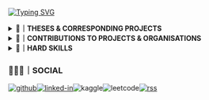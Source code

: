 [![Typing SVG](https://readme-typing-svg.herokuapp.com?font=Cinzel&weight=500&size=52&duration=2000&pause=1000&color=F7F7F7&background=5835CC&center=true&multiline=true&repeat=false&width=845&height=75&lines=D.A.PELASGUS+%F0%9F%A7%BF+TECHNOCRAT)](https://pelasgus.xyz)
<!--THESES & CORRESPONDING PROJECTS-->
<details><summary><b>📝｜THESES & CORRESPONDING PROJECTS</b></summary>

</details>

<!--CONTRIBUTIONS-->
<details><summary><b>💼｜CONTRIBUTIONS TO PROJECTS & ORGANISATIONS</b></summary>
<details><summary><b>🏢｜PROJECTS & ORGANISATIONS</b></summary>  

<!-- Contributed Repos Start -->
<!-- Contributed Repos Start -->
- [ChimeraOS/chimera](https://github.com/ChimeraOS/chimera) (Owner: ChimeraOS)
- [ChimeraOS/chimeraos](https://github.com/ChimeraOS/chimeraos) (Owner: ChimeraOS)
- [ValveSoftware/Proton](https://github.com/ValveSoftware/Proton) (Owner: ValveSoftware)
- [leptos-rs/leptos](https://github.com/leptos-rs/leptos) (Owner: leptos-rs)
- [librephoenix/nixos-config](https://github.com/librephoenix/nixos-config) (Owner: librephoenix)
- [pelasgus/pelasgus](https://github.com/pelasgus/pelasgus) (Owner: pelasgus)
- [pelasgus/setup_nu](https://github.com/pelasgus/setup_nu) (Owner: pelasgus)
- [pelasgus/xilinx](https://github.com/pelasgus/xilinx) (Owner: pelasgus)
- [pelasgus/youtube-tv](https://github.com/pelasgus/youtube-tv) (Owner: pelasgus)
- [rust-lang/rust](https://github.com/rust-lang/rust) (Owner: rust-lang)
- [rvaiya/keyd](https://github.com/rvaiya/keyd) (Owner: rvaiya)
- [tauri-apps/cargo-mobile2](https://github.com/tauri-apps/cargo-mobile2) (Owner: tauri-apps)
- [tauri-apps/create-tauri-app](https://github.com/tauri-apps/create-tauri-app) (Owner: tauri-apps)
- [tauri-apps/plugins-workspace](https://github.com/tauri-apps/plugins-workspace) (Owner: tauri-apps)
- [tauri-apps/tauri](https://github.com/tauri-apps/tauri) (Owner: tauri-apps)
- [tauri-apps/wry](https://github.com/tauri-apps/wry) (Owner: tauri-apps)
<!-- Contributed Repos Start -->
<!-- Contributed Repos Start -->
- [ChimeraOS/chimera](https://github.com/ChimeraOS/chimera) (Owner: ChimeraOS)
- [ChimeraOS/chimeraos](https://github.com/ChimeraOS/chimeraos) (Owner: ChimeraOS)
- [ValveSoftware/Proton](https://github.com/ValveSoftware/Proton) (Owner: ValveSoftware)
- [leptos-rs/leptos](https://github.com/leptos-rs/leptos) (Owner: leptos-rs)
- [librephoenix/nixos-config](https://github.com/librephoenix/nixos-config) (Owner: librephoenix)
- [pelasgus/pelasgus](https://github.com/pelasgus/pelasgus) (Owner: pelasgus)
- [pelasgus/setup_nu](https://github.com/pelasgus/setup_nu) (Owner: pelasgus)
- [pelasgus/xilinx](https://github.com/pelasgus/xilinx) (Owner: pelasgus)
- [pelasgus/youtube-tv](https://github.com/pelasgus/youtube-tv) (Owner: pelasgus)
- [rust-lang/rust](https://github.com/rust-lang/rust) (Owner: rust-lang)
- [rvaiya/keyd](https://github.com/rvaiya/keyd) (Owner: rvaiya)
- [tauri-apps/cargo-mobile2](https://github.com/tauri-apps/cargo-mobile2) (Owner: tauri-apps)
- [tauri-apps/create-tauri-app](https://github.com/tauri-apps/create-tauri-app) (Owner: tauri-apps)
- [tauri-apps/plugins-workspace](https://github.com/tauri-apps/plugins-workspace) (Owner: tauri-apps)
- [tauri-apps/tauri](https://github.com/tauri-apps/tauri) (Owner: tauri-apps)
- [tauri-apps/wry](https://github.com/tauri-apps/wry) (Owner: tauri-apps)
<!-- Contributed Repos End -->

</details>

<details><summary><b>💼｜MERGED COMMITS</b></summary>
<details><summary><b>💼｜THIRD PARTY COMMITS</b></summary>  

Contributions to projects that I am not the creator of:
<!-- Third-Party Commits Start -->
<!-- Third-Party Commits Start -->
- [tauri-apps/wry](https://github.com/tauri-apps/wry/pull/1378): docs: shells for declarative package managers (guix and nix)
- [ChimeraOS/chimera](https://github.com/ChimeraOS/chimera/pull/317): Dependabot
- [ChimeraOS/chimeraos](https://github.com/ChimeraOS/chimeraos/pull/1027): Dependabot
- [ChimeraOS/chimeraos](https://github.com/ChimeraOS/chimeraos/pull/1023): Update README.md
- [ChimeraOS/chimeraos](https://github.com/ChimeraOS/chimeraos/pull/723): Fix Emoji Dispaly Error
<!-- Third-Party Commits Start -->
<!-- Third-Party Commits Start -->
- [tauri-apps/wry](https://github.com/tauri-apps/wry/pull/1378): docs: shells for declarative package managers (guix and nix)
- [ChimeraOS/chimera](https://github.com/ChimeraOS/chimera/pull/317): Dependabot
- [ChimeraOS/chimeraos](https://github.com/ChimeraOS/chimeraos/pull/1027): Dependabot
- [ChimeraOS/chimeraos](https://github.com/ChimeraOS/chimeraos/pull/1023): Update README.md
- [ChimeraOS/chimeraos](https://github.com/ChimeraOS/chimeraos/pull/723): Fix Emoji Dispaly Error
<!-- Third-Party Commits End -->
</details>
<details><summary><b>💼｜FIRST PARTY COMMITS</b></summary>  

Contributions to projects that I am the creator of:
<!-- First-Party Commits Start -->
<!-- First-Party Commits Start -->
- [pelasgus/pelasgus](https://github.com/pelasgus/pelasgus/pull/9): Actions/readme contributions
- [pelasgus/pelasgus](https://github.com/pelasgus/pelasgus/pull/8): Dependabot
- [pelasgus/youtube-tv](https://github.com/pelasgus/youtube-tv/pull/10): Pelasgus/project restructuring
- [pelasgus/setup_nu](https://github.com/pelasgus/setup_nu/pull/3): LICENSE
- [pelasgus/pelasgus](https://github.com/pelasgus/pelasgus/pull/7): Pelasgus patch 1
- [pelasgus/pelasgus](https://github.com/pelasgus/pelasgus/pull/6): Update README.md
- [pelasgus/pelasgus](https://github.com/pelasgus/pelasgus/pull/5): Update and rename README.org to README.md
- [pelasgus/xilinx](https://github.com/pelasgus/xilinx/pull/1): Update test_install.yml
- [pelasgus/pelasgus](https://github.com/pelasgus/pelasgus/pull/4): Optimising for load times
- [pelasgus/pelasgus](https://github.com/pelasgus/pelasgus/pull/3): Optimising readme.md
- [pelasgus/pelasgus](https://github.com/pelasgus/pelasgus/pull/2): Update README.md
- [pelasgus/pelasgus](https://github.com/pelasgus/pelasgus/pull/1): licensing the project
- [pelasgus/youtube-tv](https://github.com/pelasgus/youtube-tv/pull/9): fix: window size aspect ratio
- [pelasgus/twitch-tv](https://github.com/pelasgus/twitch-tv/pull/1): licensing the project
- [pelasgus/youtube-tv](https://github.com/pelasgus/youtube-tv/pull/4): licencing the project
<!-- First-Party Commits Start -->
<!-- First-Party Commits Start -->
- [pelasgus/pelasgus](https://github.com/pelasgus/pelasgus/pull/9): Actions/readme contributions
- [pelasgus/pelasgus](https://github.com/pelasgus/pelasgus/pull/8): Dependabot
- [pelasgus/youtube-tv](https://github.com/pelasgus/youtube-tv/pull/10): Pelasgus/project restructuring
- [pelasgus/setup_nu](https://github.com/pelasgus/setup_nu/pull/3): LICENSE
- [pelasgus/pelasgus](https://github.com/pelasgus/pelasgus/pull/7): Pelasgus patch 1
- [pelasgus/pelasgus](https://github.com/pelasgus/pelasgus/pull/6): Update README.md
- [pelasgus/pelasgus](https://github.com/pelasgus/pelasgus/pull/5): Update and rename README.org to README.md
- [pelasgus/xilinx](https://github.com/pelasgus/xilinx/pull/1): Update test_install.yml
- [pelasgus/pelasgus](https://github.com/pelasgus/pelasgus/pull/4): Optimising for load times
- [pelasgus/pelasgus](https://github.com/pelasgus/pelasgus/pull/3): Optimising readme.md
- [pelasgus/pelasgus](https://github.com/pelasgus/pelasgus/pull/2): Update README.md
- [pelasgus/pelasgus](https://github.com/pelasgus/pelasgus/pull/1): licensing the project
- [pelasgus/youtube-tv](https://github.com/pelasgus/youtube-tv/pull/9): fix: window size aspect ratio
- [pelasgus/twitch-tv](https://github.com/pelasgus/twitch-tv/pull/1): licensing the project
- [pelasgus/youtube-tv](https://github.com/pelasgus/youtube-tv/pull/4): licencing the project
<!-- First-Party Commits End -->
</details>

</details>
</details>
<details><summary><b>🧰｜HARD SKILLS</b></summary>

The following technological fields, ideas, principles, tools and frameworks constitute the entirety of my professional experience and expertise, culminating in my current comprehensive stack.
<!--CURRENT STACK-->
<details><summary><b>📚｜CURRENT STACK</b></summary>

[![Top Langs](https://github-readme-stats.vercel.app/api/top-langs/?username=pelasgus&bg_color=00000000&hide_border=true&icon_color=&text_color=&hide_title=true&hide_rank=true&layout=compact&size_weight=0.5&count_weight=0.5)](https://github.com/pelasgus?tab=repositories)

[![rust](https://img.shields.io/badge/Rust-%235835CC?style=for-the-badge&logo=rust&logoColor=white)](https://www.rust-lang.org/)[![tailwind-css](https://img.shields.io/badge/Tailwind_CSS-%235835CC?style=for-the-badge&logo=tailwind-css&logoColor=white)](https://tailwindcss.com/)![scheme](https://img.shields.io/badge/Scheme-%235835CC?style=for-the-badge&logo=scheme&logoColor=white)![latex](https://img.shields.io/badge/Latex-%235835CC?style=for-the-badge&logo=latex&logoColor=white)![lua](https://img.shields.io/badge/Lua-%235835CC?style=for-the-badge&logo=lua&logoColor=white)![nushell](https://img.shields.io/badge/nushell-%235835CC?style=for-the-badge&logo=nushell&logoColor=white)![org-mode](https://img.shields.io/badge/org-%235835CC?style=for-the-badge&logo=org&logoColor=white)

![Git](https://img.shields.io/badge/git-%235835CC.svg?style=for-the-badge&logo=git&logoColor=white)![kubernetes](https://img.shields.io/badge/kubernetes-%235835CC.svg?style=for-the-badge&logo=kubernetes&logoColor=white)[![terraform](https://img.shields.io/badge/terraform-%235835CC.svg?style=for-the-badge&logo=terraform&logoColor=white)](https://www.terraform.io/)[![helm](https://img.shields.io/badge/helm%20-%235835CC.svg?style=for-the-badge&logo=helm&logoColor=white)](https://helm.sh/)[![SurrealDB](https://img.shields.io/badge/surrealdb-%235835CC.svg?style=for-the-badge&logo=surrealdb&logoColor=white)](https://surrealdb.com/)[![Guix](https://img.shields.io/badge/guix%20-%235835CC.svg?style=for-the-badge&logo=guix&logoColor=white)](https://guix.gnu.org/)![helix](https://img.shields.io/badge/helix-%235835CC?style=for-the-badge&logo=helix&logoColor=white)


</details>

<!--LANGUAGES-->
<details><summary><b>🌍｜LANGUAGES</b></summary>

![C](https://img.shields.io/badge/C%20-%235835CC.svg?style=for-the-badge&logo=c&logoColor=white)![C++](https://img.shields.io/badge/C++%20-%235835CC.svg?style=for-the-badge&logo=c%2B%2B&logoColor=white)![go](https://img.shields.io/badge/Go-%235835CC?style=for-the-badge&logo=go&logoColor=white)![haskell](https://img.shields.io/badge/haskell-%235835CC?style=for-the-badge&logo=haskell&logoColor=white)![Assembly](https://img.shields.io/badge/assembly-%235835CC?style=for-the-badge&logo=assembly&logoColor=white)![kotlin](https://img.shields.io/badge/Kotlin-%235835CC?&style=for-the-badge&logo=kotlin&logoColor=white)![scala](https://img.shields.io/badge/Scala-%235835CC?style=for-the-badge&logo=scala&logoColor=white)![java](https://img.shields.io/badge/Java-%235835CC?style=for-the-badge&logo=openjdk&logoColor=white)[![Python](https://img.shields.io/badge/Python%20-%235835CC.svg?style=for-the-badge&logo=python&logoColor=white)](https://www.python.org/)[![Perl](https://img.shields.io/badge/Perl%20-%235835CC.svg?style=for-the-badge&logo=perl&logoColor=white)](https://www.perl.org/)![typescript](https://img.shields.io/badge/TypeScript-%235835CC?style=for-the-badge&logo=typescript&logoColor=white)![JavaScript](https://img.shields.io/badge/JavaScript%20-%235835CC.svg?style=for-the-badge&logo=javascript&logoColor=white)![swift](https://img.shields.io/badge/Swift-%235835CC?style=for-the-badge&logo=swift&logoColor=white)![ruby](https://img.shields.io/badge/Ruby-%235835CC?style=for-the-badge&logo=ruby&logoColor=white)![r](https://img.shields.io/badge/R-%235835CC?style=for-the-badge&logo=r&logoColor=white)![php](https://img.shields.io/badge/PHP-%235835CC?style=for-the-badge&logo=php&logoColor=white)
</details>
<!--MARKUP LANGUAGES-->
<details><summary><b>🌍｜MARKUP LANGUAGES</b></summary>

![HTML5](https://img.shields.io/badge/HTML5%20-%235835CC.svg?style=for-the-badge&logo=html5&logoColor=white)![CSS3](https://img.shields.io/badge/CSS-%235835CC.svg?style=for-the-badge&logo=css3&logoColor=white)![XML](https://img.shields.io/badge/xml%20-%235835CC.svg?style=for-the-badge&logo=xml&logoColor=white)![asciidoc](https://img.shields.io/badge/asciidoc-%235835CC?style=for-the-badge&logo=asciidoc&logoColor=white)![Markdown](https://img.shields.io/badge/markdown-%235835CC.svg?style=for-the-badge&logo=markdown&logoColor=white)
</details>
<!--DATABASES-->
<details><summary><b>💾｜DATABASES</b></summary>

![etcd](https://img.shields.io/badge/etcd%20-%235835CC.svg?style=for-the-badge&logo=etcd&logoColor=white)![postgress](https://img.shields.io/badge/PostgreSQL-%235835CC.svg?style=for-the-badge&logo=PostgreSQL&logoColor=white)![mongo-db](https://img.shields.io/badge/MongoDB-%235835CC?style=for-the-badge&logo=mongodb&logoColor=white)![mysql](https://img.shields.io/badge/MySQL-%235835CC?style=for-the-badge&logo=mysql&logoColor=white)![sq-lite](https://img.shields.io/badge/SQLite-%235835CC?style=for-the-badge&logo=sqlite&logoColor=white)![cassandra](https://img.shields.io/badge/Cassandra-%235835CC?style=for-the-badge&logo=apache%20cassandra&logoColor=white)
</details>
<!--DATABASES-->
<details><summary><b>🔩｜FRAMEWORKS</b></summary>

![pytorch](https://img.shields.io/badge/pytorch%20-%235835CC.svg?style=for-the-badge&logo=pytorch&logoColor=white)![Keras](https://img.shields.io/badge/Keras%20-%235835CC.svg?style=for-the-badge&logo=Keras&logoColor=white)![tensorflow](https://img.shields.io/badge/TensorFlow-%235835CC?style=for-the-badge&logo=tensorflow&logoColor=white)![zola](https://img.shields.io/badge/Zola-%235835CC?style=for-the-badge&logo=zola&logoColor=white)![tauri](https://img.shields.io/badge/tauri%20-%235835CC.svg?style=for-the-badge&logo=tauri&logoColor=white)![electron](https://img.shields.io/badge/electron%20-%235835CC.svg?style=for-the-badge&logo=electron&logoColor=white)![ts-node](https://img.shields.io/badge/ts--node-%235835CC?style=for-the-badge&logo=ts-node&logoColor=white)![node-js](https://img.shields.io/badge/node.js-%235835CC?style=for-the-badge&logo=node.js&logoColor=white)![hugo](https://img.shields.io/badge/Hugo-%235835CC?style=for-the-badge&logo=hugo&logoColor=white)![ruby-on-rails](https://img.shields.io/badge/Ruby_on_Rails-%235835CC?style=for-the-badge&logo=ruby-on-rails&logoColor=white)![django](https://img.shields.io/badge/Django-%235835CC?style=for-the-badge&logo=django&logoColor=white)![laravel](https://img.shields.io/badge/laravel-%235835CC?style=for-the-badge&logo=laravel&logoColor=white)![jenkins](https://img.shields.io/badge/jenkins%20-%235835CC.svg?style=for-the-badge&logo=jenkins&logoColor=white)
</details>
<!--MISCELLANEOUS-->
<details><summary><b>🧮｜MISCELLANEOUS</b></summary>

<!--HOME AUTOMATION-->
<details><summary><b>☁️｜HOME AUTOMATION</b></summary>

![arduino](https://img.shields.io/badge/Arduino-%235835CC?style=for-the-badge&logo=Arduino&logoColor=white)
![node-red](https://img.shields.io/badge/Node--Red-%235835CC?style=for-the-badge&logo=nodered&logoColor=white)
</details>
<!--EMBEDDED SYSTEMS-->
<details><summary><b>🔌｜EMBEDDED SYSTEMS</b></summary>
  
![esp](https://img.shields.io/badge/espressif-%235835CC?style=for-the-badge&logo=espressif&logoColor=white)
</details>
<!--GAME ENGINES-->
<details><summary><b>🎮｜GAME ENGINES</b></summary>

![unreal](https://img.shields.io/badge/unrealengine-%235835CC.svg?style=for-the-badge&logo=unrealengine&logoColor=white)
![unity](https://img.shields.io/badge/Unity-%235835CC?style=for-the-badge&logo=unity&logoColor=white)
</details>

<!--PLATFORM ENGINEERING-->
<details><summary><b>🧮｜PLATFORM ENGINEERING</b></summary>

![ansible](https://img.shields.io/badge/ansible-%235835CC.svg?style=for-the-badge&logo=ansible&logoColor=white)
![docker](https://img.shields.io/badge/docker-%235835CC?style=for-the-badge&logo=docker&logoColor=white)
</details>

<!--CLOUD PLATFORMS-->
<details><summary><b>☁️｜CLOUD PLATFORMS</b></summary>

![aws](https://img.shields.io/badge/Amazon_AWS-%235835CC?style=for-the-badge&logo=amazon-aws&logoColor=white)
</details>

<!--EDITORS-->
<details><summary><b>⌨️｜EDITORS</b></summary>

![vim](https://img.shields.io/badge/VIM-%235835CC.svg?&style=for-the-badge&logo=vim&logoColor=white)
![Visual Studio Code](https://img.shields.io/badge/Visual%20Studio%20Code-%235835CC.svg?style=for-the-badge&logo=visual-studio-code&logoColor=white)

</details>

<!--SHELLS-->
<details><summary><b>🦪｜SHELLS</b></summary>

![zsh](https://img.shields.io/badge/zsh-%235835CC?style=for-the-badge&logo=zsh&logoColor=white)![fish](https://img.shields.io/badge/fish-%235835CC?style=for-the-badge&logo=fish&logoColor=white)![shell](https://img.shields.io/badge/Sh-%235835CC?style=for-the-badge&logo=sh&logoColor=white)![bash](https://img.shields.io/badge/bash-%235835CC?style=for-the-badge&logo=gnu-bash&logoColor=white)
</details>


![Terminal](https://img.shields.io/badge/Terminal-%235835CC?style=for-the-badge&logo=gnu-bash&logoColor=white)
![redis](https://img.shields.io/badge/redis-%235835CC.svg?style=for-the-badge&logo=redis&logoColor=white)


</details>
<!--DATABASES-->
<details><summary><b>👻｜OS</b></summary>

[![Linux](https://img.shields.io/badge/Linux-%235835CC?style=for-the-badge&logo=linux&logoColor=white)](https://kernel.org)
[![NixOs](https://img.shields.io/badge/nixos%20-%235835CC.svg?style=for-the-badge&logo=nixos&logoColor=white)](https://nixos.org/)
[![Talos](https://img.shields.io/badge/Talos-%235835CC?style=for-the-badge&logo=talos&logoColor=white)](https://talos.dev)
[![alpine](https://img.shields.io/badge/Arch_Linux-%235835CC?style=for-the-badge&logo=arch-linux&logoColor=white)]()
[![red-hat](https://img.shields.io/badge/Red%20Hat-%235835CC?style=for-the-badge&logo=redhat&logoColor=white)]()
[![Amazon EKS](https://img.shields.io/badge/Amazon_EKS%20-%235835CC.svg?style=for-the-badge&logo=Amazon+EKS&logoColor=white)]()
[![macos](https://img.shields.io/badge/mac%20os-%235835CC?style=for-the-badge&logo=apple&logoColor=white)]()
[![windows](https://img.shields.io/badge/Windows-%235835CC?style=for-the-badge&logo=windows&logoColor=white)]()
[![bsd](https://img.shields.io/badge/BSD-%235835CC.svg?style=for-the-badge&logo=freebsd&logoColor=white)]()
[![android](https://img.shields.io/badge/Android-%235835CC?style=for-the-badge&logo=android&logoColor=white)](https://android.com)
[![ios](https://img.shields.io/badge/iOS-%235835CC?style=for-the-badge&logo=ios&logoColor=white)](https://www.apple.com/ios/)
[![Tizen](https://img.shields.io/badge/tizen-%235835CC?style=for-the-badge&logo=tizen&logoColor=white)]()
[![KaiOS](https://img.shields.io/badge/kaios-%235835CC?style=for-the-badge&logo=kaios&logoColor=white)](https://www.kaiostech.com/)
[![FirefoxOS](https://img.shields.io/badge/FirefoxOS-%235835CC?style=for-the-badge&logo=firefoxos&logoColor=white)](https://web.archive.org/web/20130704175938/http://www.mozilla.org/en-US/firefox/os/)
</details>
</details>

### 🧑‍🤝‍🧑｜SOCIAL
[![github](https://img.shields.io/badge/GitHub-%235835CC?style=for-the-badge&logo=github&logoColor=white)](https://github.com/pelasgus)[![linked-in](https://img.shields.io/badge/LinkedIn-%235835CC?style=for-the-badge&logo=linkedin&logoColor=white)](https://linkedin.com/in/pelasgus)![kaggle](https://img.shields.io/badge/Kaggle-%235835CC?style=for-the-badge&logo=Kaggle&logoColor=white)![leetcode](https://img.shields.io/badge/-LeetCode-%235835CC?style=for-the-badge&logo=LeetCode&logoColor=white)[![rss](https://img.shields.io/badge/RSS-%235835CC?style=for-the-badge&logo=rss&logoColor=white)](https://rss.pelasgus.software)
